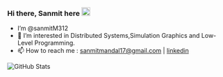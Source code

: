 
### Hi there, Sanmit  here  <img src='https://user-images.githubusercontent.com/1303154/88677602-1635ba80-d120-11ea-84d8-d263ba5fc3c0.gif' width='20px' alt='lmao_bro_no_img'>

- I’m @sanmitM312 
- 👀 I’m interested in Distributed Systems,Simulation Graphics and Low-Level Programming.
- 📫 How to reach me : sanmitmandal17@gmail.com | [linkedin](https://www.linkedin.com/in/sanmit-mandal-4542a018a/)

![GitHub Stats](https://github-readme-stats.vercel.app/api?username=sanmitM312&show_icons=true&theme=radical)

